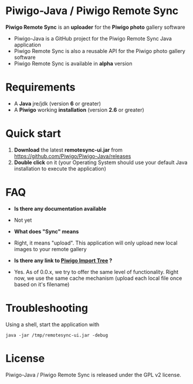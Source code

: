 # Piwigo-Java / Piwigo Remote Sync

**Piwigo Remote Sync** is an **uploader** for the **Piwigo photo** gallery software

* Piwigo-Java is a GitHub project for the Piwigo Remote Sync Java application
* Piwigo Remote Sync is also a reusable API for the Piwigo photo gallery software
* Piwigo Remote Sync is available in **alpha** version

# Requirements

* A **Java** jre/jdk (version **6** or greater)
* A **Piwigo** working **installation** (version **2.6** or greater)

# Quick start

1. **Download** the latest **remotesync-ui.jar** from https://github.com/Piwigo/Piwigo-Java/releases
2. **Double click** on it (your Operating System should use your default Java installation to execute the application)

# FAQ

* **Is there any documentation available**
* Not yet

* **What does "Sync" means**
* Right, it means "upload". This application will only upload new local images to your remote gallery

* **Is there any link to [Piwigo Import Tree](http://piwigo.org/doc/doku.php?id=user_documentation:tools:piwigo_import_tree) ?**
* Yes. As of 0.0.x, we try to offer the same level of functionality. Right now, we use the same cache mechanism (upload each local file once based on it's filename)   

# Troubleshooting

Using a shell, start the application with

`java -jar /tmp/remotesync-ui.jar -debug`

# License

Piwigo-Java / Piwigo Remote Sync is released under the GPL v2 license.
